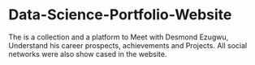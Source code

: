 # Data-Science-Portfolio-Website
The is a collection and a platform to Meet with Desmond Ezugwu, Understand his career prospects, achievements and Projects. All social networks were also show cased in the website. 
